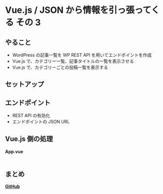 # Vue.js / JSON から情報を引っ張ってくる その 3

## やること

- WordPress の記事一覧を WP REST API を用いてエンドポイントを作成
- Vue.js で、カテゴリー一覧、記事タイトルの一覧を表示させる
- Vue.js で、カテゴリーごとの投稿一覧を表示する

## セットアップ

## エンドポイント

- REST API の有効化
- エンドポイントの JSON URL

## Vue.js 側の処理

#### App.vue

```html

```

## まとめ

[**GitHub**](https://github.com/yuheijotaki/vue-study_20190212)
